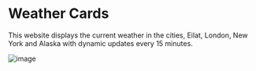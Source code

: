 # Weather Cards

This website displays the current weather in the cities, Eilat, London, New York and Alaska with dynamic updates every 15 minutes.


![image](https://github.com/user-attachments/assets/d4517e4c-d3be-4015-8a4b-537249180844)

